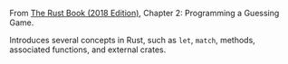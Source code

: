 From [The Rust Book (2018 Edition)](https://doc.rust-lang.org/book/), Chapter 2: Programming a Guessing Game.

Introduces several concepts in Rust, such as `let`, `match`, methods, associated functions, and external crates.
